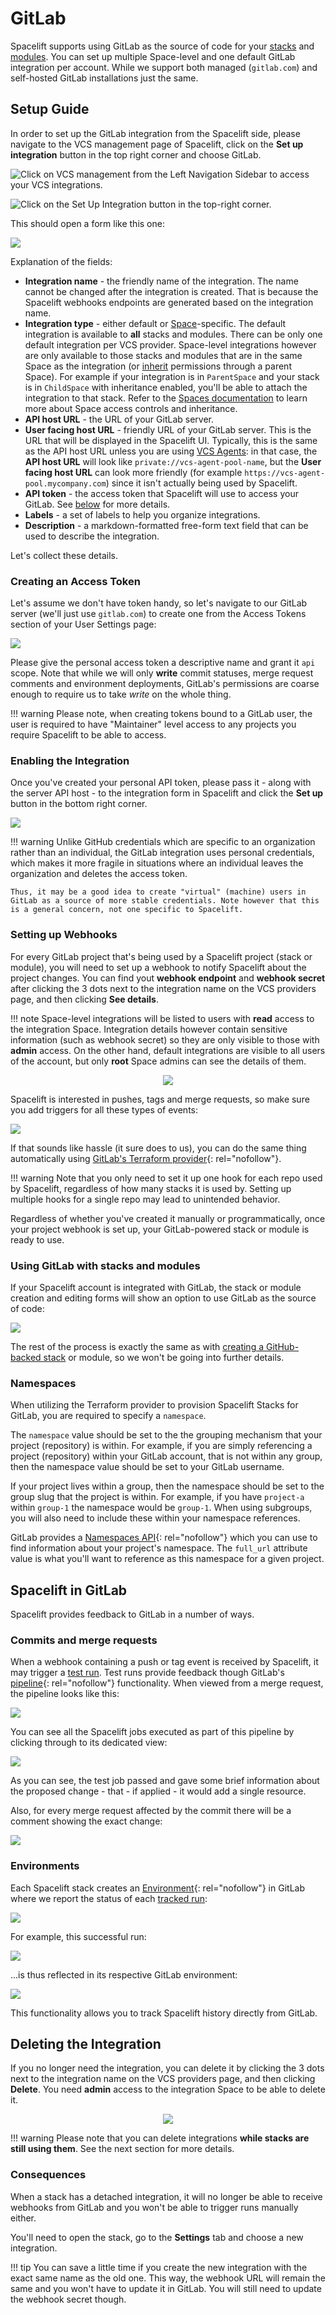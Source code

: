 # GitLab

Spacelift supports using GitLab as the source of code for your [stacks](../../concepts/stack/README.md) and [modules](../../vendors/terraform/module-registry.md). You can set up multiple Space-level and one default GitLab integration per account. While we support both managed (`gitlab.com`) and self-hosted GitLab installations just the same.

## Setup Guide

In order to set up the GitLab integration from the Spacelift side, please navigate to the VCS management page of Spacelift, click on the **Set up integration** button in the top right corner and choose GitLab.

![Click on VCS management from the Left Navigation Sidebar to access your VCS integrations.](../../assets/screenshots/Gitlab_vcs_management.png)

 ![Click on the Set Up Integration button in the top-right corner.](../../assets/screenshots/Gitlab_set_up_integration.png)

This should open a form like this one:

![](../../assets/screenshots/Gitlab_create_form.png)

Explanation of the fields:

- **Integration name** - the friendly name of the integration. The name cannot be changed after the integration is created. That is because the Spacelift webhooks endpoints are generated based on the integration name.
- **Integration type** - either default or [Space](../../concepts/spaces/README.md)-specific. The default integration is available to **all** stacks and modules. There can be only one default integration per VCS provider. Space-level integrations however are only available to those stacks and modules that are in the same Space as the integration (or [inherit](../../concepts/spaces/access-control.md#inheritance) permissions through a parent Space). For example if your integration is in `ParentSpace` and your stack is in `ChildSpace` with inheritance enabled, you'll be able to attach the integration to that stack. Refer to the [Spaces documentation](../../concepts/spaces/access-control.md) to learn more about Space access controls and inheritance.
- **API host URL** - the URL of your GitLab server.
- **User facing host URL** - friendly URL of your GitLab server. This is the URL that will be displayed in the Spacelift UI. Typically, this is the same as the API host URL unless you are using [VCS Agents](../../concepts/vcs-agent-pools.md): in that case, the **API host URL** will look like `private://vcs-agent-pool-name`, but the **User facing host URL** can look more friendly (for example `https://vcs-agent-pool.mycompany.com`) since it isn't actually being used by Spacelift.
- **API token** - the access token that Spacelift will use to access your GitLab. See [below](#creating-an-access-token) for more details.
- **Labels** - a set of labels to help you organize integrations.
- **Description** - a markdown-formatted free-form text field that can be used to describe the integration.

Let's collect these details.

### Creating an Access Token

Let's assume we don't have token handy, so let's navigate to our GitLab server (we'll just use `gitlab.com`) to create one from the Access Tokens section of your User Settings page:

![](../../assets/screenshots/Personal_Access_Tokens_·_User_Settings_·_GitLab_and_Slack___Zuzia___office-space.png)

Please give the personal access token a descriptive name and grant it `api` scope. Note that while we will only **write** commit statuses, merge request comments and environment deployments, GitLab's permissions are coarse enough to require us to take _write_ on the whole thing.

!!! warning
    Please note, when creating tokens bound to a GitLab user, the user is required to have "Maintainer" level access to any projects you require Spacelift to be able to access.

### Enabling the Integration

Once you've created your personal API token, please pass it - along with the server API host - to the integration form in Spacelift and click the **Set up** button in the bottom right corner.

![](<../../assets/screenshots/Gitlab_set_up_button.png>)

!!! warning
    Unlike GitHub credentials which are specific to an organization rather than an individual, the GitLab integration uses personal credentials, which makes it more fragile in situations where an individual leaves the organization and deletes the access token.

    Thus, it may be a good idea to create "virtual" (machine) users in GitLab as a source of more stable credentials. Note however that this is a general concern, not one specific to Spacelift.

### Setting up Webhooks

For every GitLab project that's being used by a Spacelift project (stack or module), you will need to set up a webhook to notify Spacelift about the project changes. You can find yout **webhook endpoint** and **webhook secret** after clicking the 3 dots next to the integration name on the VCS providers page, and then clicking **See details**.

!!! note
    Space-level integrations will be listed to users with **read** access to the integration Space. Integration details however contain sensitive information (such as webhook secret) so they are only visible to those with **admin** access. On the other hand, default integrations are visible to all users of the account, but only **root** Space admins can see the details of them.

<p align="center"><img src="../../assets/screenshots/Gitlab_details_highlight.png"></p>

Spacelift is interested in pushes, tags and merge requests, so make sure you add triggers for all these types of events:

![](../../assets/screenshots/Webhooks_·_Settings_·_spacelift-test___demo_·_GitLab.png)

If that sounds like hassle (it sure does to us), you can do the same thing automatically using [GitLab's Terraform provider](https://registry.terraform.io/providers/gitlabhq/gitlab/latest/docs/resources/project_hook){: rel="nofollow"}.

!!! warning
    Note that you only need to set it up one hook for each repo used by Spacelift, regardless of how many stacks it is used by. Setting up multiple hooks for a single repo may lead to unintended behavior.

Regardless of whether you've created it manually or programmatically, once your project webhook is set up, your GitLab-powered stack or module is ready to use.

### Using GitLab with stacks and modules

If your Spacelift account is integrated with GitLab, the stack or module creation and editing forms will show an option to use GitLab as the source of code:

![](../../assets/screenshots/Gitlab_create_stack.png)

The rest of the process is exactly the same as with [creating a GitHub-backed stack](../../concepts/stack/creating-a-stack.md#integrate-vcs) or module, so we won't be going into further details.

### Namespaces

When utilizing the Terraform provider to provision Spacelift Stacks for GitLab, you are required to specify a `namespace`.

The `namespace` value should be set to the the grouping mechanism that your project (repository) is within. For example, if you are simply referencing a project (repository) within your GitLab account, that is not within any group, then the namespace value should be set to your GitLab username.

If your project lives within a group, then the namespace should be set to the group slug that the project is within. For example, if you have `project-a` within `group-1` the namespace would be `group-1`. When using subgroups, you will also need to include these within your namespace references.

GitLab provides a [Namespaces API](https://docs.gitlab.com/ee/api/namespaces.html){: rel="nofollow"} which you can use to find information about your project's namespace. The `full_url` attribute value is what you'll want to reference as this namespace for a given project.

## Spacelift in GitLab

Spacelift provides feedback to GitLab in a number of ways.

### Commits and merge requests

When a webhook containing a push or tag event is received by Spacelift, it may trigger a [test run](../../concepts/run/README.md). Test runs provide feedback though GitLab's [pipeline](https://docs.gitlab.com/ee/ci/pipelines/){: rel="nofollow"} functionality. When viewed from a merge request, the pipeline looks like this:

![](../../assets/screenshots/Gitlab_pr_1.png)

You can see all the Spacelift jobs executed as part of this pipeline by clicking through to its dedicated view:

![](../../assets/screenshots/Gitlab_pr_2.png)

As you can see, the test job passed and gave some brief information about the proposed change - that - if applied - it would add a single resource.

Also, for every merge request affected by the commit there will be a comment showing the exact change:

![](<../../assets/screenshots/Gitlab_pr_3.png>)

### Environments

Each Spacelift stack creates an [Environment](https://docs.gitlab.com/ee/ci/environments/){: rel="nofollow"} in GitLab where we report the status of each [tracked run](../../concepts/run/README.md):

![](../../assets/screenshots/Gitlab_environment_before.png)

For example, this successful run:

![](../../assets/screenshots/Gitlab_successful_run.png)

...is thus reflected in its respective GitLab environment:

![](<../../assets/screenshots/Gitlab_environment_after.png>)

This functionality allows you to track Spacelift history directly from GitLab.

## Deleting the Integration

If you no longer need the integration, you can delete it by clicking the 3 dots next to the integration name on the VCS providers page, and then clicking **Delete**. You need **admin** access to the integration Space to be able to delete it.

<p align="center"><img src="../../assets/screenshots/Gitlab_delete.png"/></p>

!!! warning
    Please note that you can delete integrations **while stacks are still using them**. See the next section for more details.

### Consequences

When a stack has a detached integration, it will no longer be able to receive webhooks from GitLab and you won't be able to trigger runs manually either.

You'll need to open the stack, go to the **Settings** tab and choose a new integration.

!!! tip
    You can save a little time if you create the new integration with the exact same name as the old one. This way, the webhook URL will remain the same and you won't have to update it in GitLab. You will still need to update the webhook secret though.
